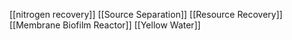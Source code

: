 [[nitrogen recovery]]
[[Source Separation]]
[[Resource Recovery]]
[[Membrane Biofilm Reactor]]
[[Yellow Water]]
